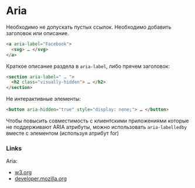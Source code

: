 # Aria

Необходимо не допускать пустых ссылок. Необходимо добавить заголовок или описание.
```html
<a aria-label="Facebook">
  <svg> … </svg>
</a>
```

Краткое описание раздела в `aria-label`, либо прячем заголовок:
```html
<section aria-label=" … ">
  <h2 class="visually-hidden"> … </h2>
</section>
```

Не интерактивные элементы:
```html  
<button aria-hidden="true" style="display: none;"> … </button>  
```

Чтобы повысить совместимость с клиентскими приложениями которые не поддерживают
ARIA атрибуты, можно использовать  `aria-labelledby`  вместе с элементом <label>
(используя атрибут for)

### Links

Aria:
* [w3.org](https://www.w3.org/TR/wai-aria/)
* [developer.mozilla.org](https://developer.mozilla.org/ru/docs/Web/Accessibility/ARIA/ARIA_Techniques)
